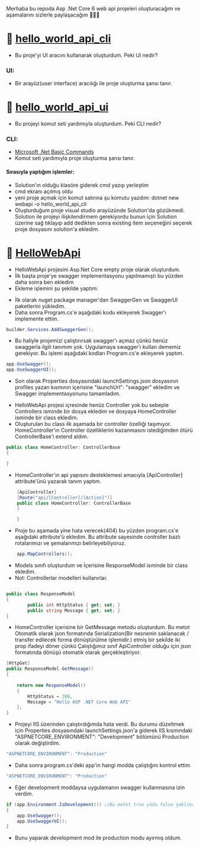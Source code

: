 Merhaba bu repoda Asp .Net Core 6 web api projeleri oluşturacağım ve aşamalarını sizlerle paylaşacağım 👩🏻‍💻

# 📁 [hello_world_api_cli](https://github.com/gulsunciftci/AspDotNetCoreWebApi/tree/main/AspDotNetCoreWebApi/hello_world_api_cli)

* Bu proje'yi  UI aracını kullanarak oluşturdum. Peki UI nedir?
### UI: 
* Bir arayüz(user interface) aracılığı ile proje oluşturma şansı tanır.

# 📁 [hello_world_api_ui](https://github.com/gulsunciftci/AspDotNetCoreWebApi/tree/main/AspDotNetCoreWebApi/hello_world_api_ui)

* Bu projeyi komut seti yardımıyla oluşturdum. Peki CLI nedir?
### CLI:
* [Microsoft .Net Basic Commands ](https://learn.microsoft.com/en-us/dotnet/core/tools/)
* Komut seti yardımıyla proje oluşturma şansı tanır.
#### Sırasıyla yaptığım işlemler:
- Solution'ın olduğu klasöre giderek cmd yazıp yerleştim 
- cmd ekranı açılmış oldu
- yeni proje açmak için komut satırına şu komutu yazdım: dotnet new webapi -o  hello_world_api_cli
- Oluşturduğum proje visual studio arayüzünde Solution'da gözükmedi. Solution ile projeyi ilişkilendirmem gerekiyordu bunun için Solution üzerine sağ tıklayıp add dedikten sonra existing item seçeneğini seçerek proje dosyasını solution'a ekledim. 

# 📁 [HelloWebApi](https://github.com/gulsunciftci/AspDotNetCoreWebApi/tree/main/AspDotNetCoreWebApi/HelloWebApi)

* HelloWebApi projesini Asp.Net Core empty proje olarak oluşturdum.
* İlk başta proje'ye swagger implementasyonu yapılmamıştı bu yüzden daha sonra ben ekledim
* Ekleme işlemini şu şekilde yaptım: 
- İlk olarak nuget package manager'dan  SwaggerGen ve SwaggerUI paketlerini yükledim.
- Daha sonra Program.cs'e aşağıdaki kodu ekleyerek Swagger'ı implemente ettim.

```C#
builder.Services.AddSwaggerGen(); 
``` 
- Bu haliyle projemizi çalıştırırsak swagger'ı açmaz çünkü henüz swaggerla ilgili tanımım yok. Uygulamaya swagger'ı kullan dememiz gerekiyor. Bu işlemi aşağıdaki kodları Program.cs'e ekleyerek yaptım.

```C#
app.UseSwagger();
app.UseSwaggerUI();
```

- Son olarak Properties dosyasındaki launchSettings.json dosyasının profiles yazan kısmının içerisine "launchUrl": "swagger" ekledim ve Swagger implementasyonunu tamamladım.

* HelloWebApi projesi içresinde henüz Controller yok bu sebeple Controllers isminde bir dosya ekledim ve dosyaya HomeController isminde bir class ekledim. 
* Oluşturulan bu class ilk aşamada bir controller özelliği taşımıyor. HomeController'ın Controller özelliklerini kazanmasını istediğimden ötürü ControllerBase'i extend aldım.

```C#
public class HomeController: ControllerBase 
{

}
```
- HomeController'ın api yapısını desteklemesi amacıyla [ApiController] attribute'ünü yazarak tanım yaptım.

```C#
    [ApiController] 
    [Route("api/[Controller]/[Action]")]
    public class HomeController: ControllerBase 
    {

    }
```
- Proje bu aşamada yine hata verecek(404) bu yüzden program.cs'e aşağıdaki attribute'ü ekledim. Bu attribute sayesinde controller bazlı rotalarımızı ve şemalarımızı belirleyebiliyoruz. 

```C#
    app.MapControllers();
```

- Models sınıfı oluşturdum ve İçerisine ResponseModel isminde bir class ekledim. 
- Not: Controllerlar modelleri kullanırlar.

```C# 

public class ResponseModel 
{
        public int HttpStatus { get; set; }
        public string Message { get; set; }
}

```

- HomeController içerisine bir GetMessage metodu oluşturdum. Bu metot Otomatik olarak json formatında Serialization(Bir nesnenin saklanacak / transfer edilecek forma dönüştürülme işlemidir.) etmiş bir şekilde iki prop ifadeyi döner çünkü Çalıştığımız sınıf ApiController olduğu için json formatında dönüşü otomatik olarak gerçekleştiriyor.

```C#
[HttpGet]
public ResponseModel GetMessage() 
{
    
    return new ResponseModel() 
    {
        HttpStatus = 200,
        Message = "Hello ASP .NET Core Web API"
    };
}
```

- Projeyi IIS üzerinden çalıştırdığımda hata verdi. Bu durumu düzeltmek için Properties dosyasındaki launchSettings.json'a giderek IIS kısmındaki   "ASPNETCORE_ENVIRONMENT": "Development" bölümünü Production olarak değiştirdim.
```C#
"ASPNETCORE_ENVIRONMENT": "Production"
```

- Daha sonra program.cs'deki app'in hangi modda çalıştığını kontrol ettim

```C#
"ASPNETCORE_ENVIRONMENT": "Production"
```
- Eğer development moddaysa uygulamanın swagger kullanmasına izin verdim.
```C#
if (app.Environment.IsDevelopment()) //Bu metot true yada false şeklinde döner
{
    app.UseSwagger();
    app.UseSwaggerUI();
}
```
- Bunu yaparak development mod ile production modu ayırmış oldum.